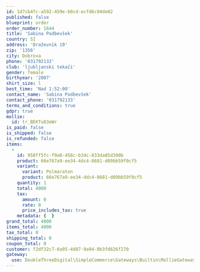 ```yaml
---
id: 1d7cb4fc-a592-459e-b0cd-ecfd6c94de82
published: false
blueprint: order
order_number: 1644
title: 'Sabina Podbevšek'
country: SI
address: 'Draževnik 19'
zip: '1356'
city: Dobrova
phone: '031792133'
club: 'ljubljanski tekači'
gender: female
birthyear: '2007'
shirt_size: l
best_time: 'Nad 1:52:00'
contact_name: 'Sabina Podbevšek'
contact_phone: '031792133'
terms_and_conditions: true
gdpr: true
mollie:
  id: tr_BEKTu83eWr
is_paid: false
is_shipped: false
is_refunded: false
items:
  -
    id: 958ff5fc-f9a0-458c-b34c-833da85d390b
    product: 66e767a9-ee34-4dc4-8681-d09bb59f0cf5
    variant:
      variant: Polmaraton
      product: 66e767a9-ee34-4dc4-8681-d09bb59f0cf5
    quantity: 1
    total: 4000
    tax:
      amount: 0
      rate: 0
      price_includes_tax: true
    metadata: {  }
grand_total: 4000
items_total: 4000
tax_total: 0
shipping_total: 0
coupon_total: 0
customer: f2df32c7-0a95-4d87-9a94-0b3fd626f270
gateway:
  use: DoubleThreeDigital\SimpleCommerce\Gateways\Builtin\MollieGateway
---
```

